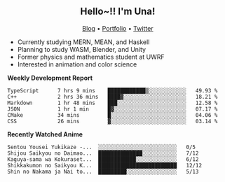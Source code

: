 <h2 align="center">
  Hello~!! I'm Una!
</h2>

<p align="center">
  <a href="https://anarchy.website/">Blog</a> &bull;
  <a href="https://una-ada.github.io/">Portfolio</a> &bull;
  <a href="https://twitter.com/xn__z7x">Twitter</a>
</p>

- Currently studying MERN, MEAN, and Haskell
- Planning to study WASM, Blender, and Unity
- Former physics and mathematics student at UWRF
- Interested in animation and color science

**Weekly Development Report**

<!--START_SECTION:waka-->

```text
TypeScript      7 hrs 9 mins    ████████████▒░░░░░░░░░░░░   49.93 %
C++             2 hrs 36 mins   ████▓░░░░░░░░░░░░░░░░░░░░   18.21 %
Markdown        1 hr 48 mins    ███░░░░░░░░░░░░░░░░░░░░░░   12.58 %
JSON            1 hr 1 min      █▓░░░░░░░░░░░░░░░░░░░░░░░   07.17 %
CMake           34 mins         █░░░░░░░░░░░░░░░░░░░░░░░░   04.06 %
CSS             26 mins         ▓░░░░░░░░░░░░░░░░░░░░░░░░   03.14 %
```

<!--END_SECTION:waka-->

**Recently Watched Anime**

<!-- RECENT-ANIME:START -->

    Sentou Yousei Yukikaze -...  ░░░░░░░░░░░░░░░░░░░░░░░░░   0/5
    Shijou Saikyou no Daimao...  ██████████████░░░░░░░░░░░   7/12
    Kaguya-sama wa Kokuraset...  ████████████░░░░░░░░░░░░░   6/12
    Shikkakumon no Saikyou K...  █████████████████████████   12/12
    Shin no Nakama ja Nai to...  █████████░░░░░░░░░░░░░░░░   5/13
<!-- RECENT-ANIME:END -->
